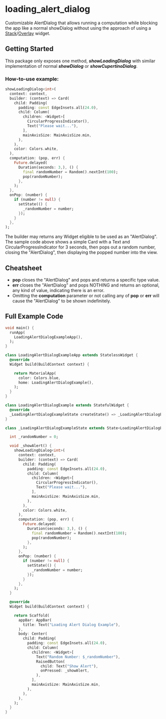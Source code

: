 # loading_alert_dialog

Customizable AlertDialog that allows running a computation while blocking the app like a normal showDialog without using the approach of using a [Stack](https://api.flutter.dev/flutter/widgets/Stack-class.html)/[Overlay](https://api.flutter.dev/flutter/widgets/Overlay-class.html) widget.

## Getting Started

This package only exposes one method, *__showLoadingDialog__* with similar implementation of normal *__showDialog__* or *__showCupertinoDialog__*.

### How-to-use example:
```dart
showLoadingDialog<int>(
  context: context,
  builder: (context) => Card(
    child: Padding(
      padding: const EdgeInsets.all(24.0),
      child: Column(
        children: <Widget>[
          CircularProgressIndicator(),
          Text("Please wait..."),
        ],
        mainAxisSize: MainAxisSize.min,
      ),
    ),
    color: Colors.white,
  ),
  computation: (pop, err) {
    Future.delayed(
      Duration(seconds: 3,), () {
        final randomNumber = Random().nextInt(100);
        pop(randomNumber);
      },
    );
  },
  onPop: (number) {
    if (number != null) {
      setState(() {
        _randomNumber = number;
      });
    }
  },
);
```
The builder may returns any Widget eligible to be used as an "AlertDialog". The sample code above shows a simple Card with a Text and CircularProgressIndicator for 3 seconds, then pops out a random number, closing the "AlertDialog", then displaying the popped number into the view.

## Cheatsheet
* __pop__ closes the "AlertDialog" and pops and returns a specific type value.
* __err__ closes the "AlertDialog" and pops NOTHING and returns an optional, any kind of value, indicating there is an error.
* Omitting the __computation__ parameter or not calling any of __pop__ or __err__ will cause the "AlertDialog" to be shown indefinitely.

## Full Example Code
```dart
void main() {
  runApp(
    LoadingAlertDialogExampleApp(),
  );
}

class LoadingAlertDialogExampleApp extends StatelessWidget {
  @override
  Widget build(BuildContext context) {

    return MaterialApp(
      color: Colors.blue,
      home: LoadingAlertDialogExample(),
    );
  }
}

class LoadingAlertDialogExample extends StatefulWidget {
  @override
  _LoadingAlertDialogExampleState createState() => _LoadingAlertDialogExampleState();
}

class _LoadingAlertDialogExampleState extends State<LoadingAlertDialogExample> {

  int _randomNumber = 0;

  void _showAlert() {
    showLoadingDialog<int>(
      context: context,
      builder: (context) => Card(
        child: Padding(
          padding: const EdgeInsets.all(24.0),
          child: Column(
            children: <Widget>[
              CircularProgressIndicator(),
              Text("Please wait..."),
            ],
            mainAxisSize: MainAxisSize.min,
          ),
        ),
        color: Colors.white,
      ),
      computation: (pop, err) {
        Future.delayed(
          Duration(seconds: 3,), () {
            final randomNumber = Random().nextInt(100);
            pop(randomNumber);
          },
        );
      },
      onPop: (number) {
        if (number != null) {
          setState(() {
            _randomNumber = number;
          });
        }
      },
    );
  }

  @override
  Widget build(BuildContext context) {

    return Scaffold(
      appBar: AppBar(
        title: Text("Loading Alert Dialog Example"),
      ),
      body: Center(
        child: Padding(
          padding: const EdgeInsets.all(24.0),
          child: Column(
            children: <Widget>[
              Text("Random Number: $_randomNumber"),
              RaisedButton(
                child: Text("Show Alert"),
                onPressed: _showAlert,
              ),
            ],
            mainAxisSize: MainAxisSize.min,
          ),
        ),
      ),
    );
  }
}
```
